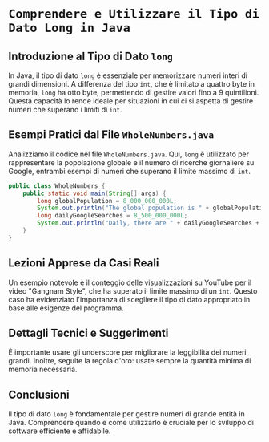 # `Comprendere e Utilizzare il Tipo di Dato Long in Java`

## Introduzione al Tipo di Dato `long`
In Java, il tipo di dato `long` è essenziale per memorizzare numeri interi di grandi dimensioni. A differenza del tipo `int`, che è limitato a quattro byte in memoria, `long` ha otto byte, permettendo di gestire valori fino a 9 quintilioni. Questa capacità lo rende ideale per situazioni in cui ci si aspetta di gestire numeri che superano i limiti di `int`.

## Esempi Pratici dal File `WholeNumbers.java`
Analizziamo il codice nel file `WholeNumbers.java`. Qui, `long` è utilizzato per rappresentare la popolazione globale e il numero di ricerche giornaliere su Google, entrambi esempi di numeri che superano il limite massimo di `int`.

```java
public class WholeNumbers {
    public static void main(String[] args) {
        long globalPopulation = 8_000_000_000L;
        System.out.println("The global population is " + globalPopulation);
        long dailyGoogleSearches = 8_500_000_000L;
        System.out.println("Daily, there are " + dailyGoogleSearches + " google searches");
    }
}
```

## Lezioni Apprese da Casi Reali
Un esempio notevole è il conteggio delle visualizzazioni su YouTube per il video "Gangnam Style", che ha superato il limite massimo di un `int`. Questo caso ha evidenziato l'importanza di scegliere il tipo di dato appropriato in base alle esigenze del programma.

## Dettagli Tecnici e Suggerimenti
È importante usare gli underscore per migliorare la leggibilità dei numeri grandi. Inoltre, seguite la regola d'oro: usate sempre la quantità minima di memoria necessaria.

## Conclusioni
Il tipo di dato `long` è fondamentale per gestire numeri di grande entità in Java. Comprendere quando e come utilizzarlo è cruciale per lo sviluppo di software efficiente e affidabile.
